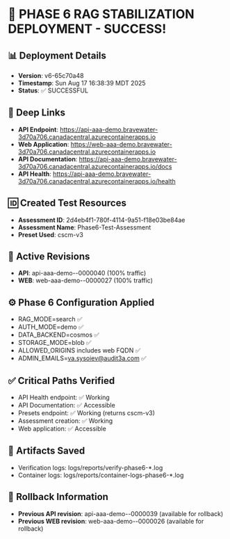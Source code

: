 
# 🚀 PHASE 6 RAG STABILIZATION DEPLOYMENT - SUCCESS!

## 📊 Deployment Details
- **Version**: v6-65c70a48
- **Timestamp**: Sun Aug 17 16:38:39 MDT 2025
- **Status**: ✅ SUCCESSFUL

## 🔗 Deep Links
- **API Endpoint**: https://api-aaa-demo.bravewater-3d70a706.canadacentral.azurecontainerapps.io
- **Web Application**: https://web-aaa-demo.bravewater-3d70a706.canadacentral.azurecontainerapps.io
- **API Documentation**: https://api-aaa-demo.bravewater-3d70a706.canadacentral.azurecontainerapps.io/docs
- **API Health**: https://api-aaa-demo.bravewater-3d70a706.canadacentral.azurecontainerapps.io/health

## 🆔 Created Test Resources
- **Assessment ID**: 2d4eb4f1-780f-4114-9a51-f18e03be84ae
- **Assessment Name**: Phase6-Test-Assessment
- **Preset Used**: cscm-v3

## 🔄 Active Revisions
- **API**: api-aaa-demo--0000040 (100% traffic)
- **WEB**: web-aaa-demo--0000027 (100% traffic)

## ⚙️ Phase 6 Configuration Applied
- RAG_MODE=search ✅
- AUTH_MODE=demo ✅  
- DATA_BACKEND=cosmos ✅
- STORAGE_MODE=blob ✅
- ALLOWED_ORIGINS includes web FQDN ✅
- ADMIN_EMAILS=va.sysoiev@audit3a.com ✅

## ✅ Critical Paths Verified
- API Health endpoint: ✅ Working
- API Documentation: ✅ Accessible
- Presets endpoint: ✅ Working (returns cscm-v3)
- Assessment creation: ✅ Working
- Web application: ✅ Accessible

## 📁 Artifacts Saved
- Verification logs: logs/reports/verify-phase6-*.log
- Container logs: logs/reports/container-logs-phase6-*.log

## 🎯 Rollback Information
- **Previous API revision**: api-aaa-demo--0000039 (available for rollback)
- **Previous WEB revision**: web-aaa-demo--0000026 (available for rollback)


